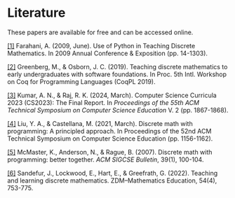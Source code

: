 # Literature

These papers are available for free and can be accessed online.




[[1]](farahani2009use.pdf) Farahani, A. (2009, June). Use of Python in Teaching Discrete Mathematics. In 2009 Annual Conference & Exposition (pp. 14-1303).

[[2]](greenberg2019teaching.pdf) Greenberg, M., & Osborn, J. C. (2019). Teaching discrete mathematics to early undergraduates with software foundations. In Proc. 5th Intl. Workshop on Coq for Programming Languages (CoqPL 2019).


[[3]](3626253.3633405.pdf)   Kumar, A. N., & Raj, R. K. (2024, March). Computer Science Curricula 2023 (CS2023): The Final Report. In _Proceedings of the 55th ACM Technical Symposium on Computer Science Education_ V. 2 (pp. 1867-1868).


[[4]](liu2021discrete.pdf) Liu, Y. A., & Castellana, M. (2021, March). Discrete math with programming: A principled approach. In Proceedings of the 52nd ACM Technical Symposium on Computer Science Education (pp. 1156-1162).



[[5]](mcmaster2007discrete.pdf) McMaster, K., Anderson, N., & Rague, B. (2007). Discrete math with programming: better together. *ACM SIGCSE Bulletin*, 39(1), 100-104.



[[6]](sandefur2022teaching.pdf) Sandefur, J., Lockwood, E., Hart, E., & Greefrath, G. (2022). Teaching and learning discrete mathematics. ZDM–Mathematics Education, 54(4), 753-775.

<!-- Other references NOT freely available online.

Epp, S. S. (2010). Discrete mathematics with applications. Brooks/Cole Publishing Co.

-->